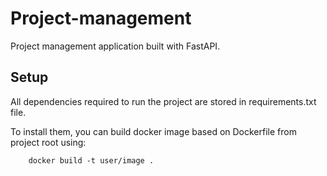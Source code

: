 # Project-management

Project management application built with FastAPI.

## Setup

All dependencies required to run the project are stored in requirements.txt file.

To install them, you can build docker image based on Dockerfile from project root using:
```
    docker build -t user/image .
```

